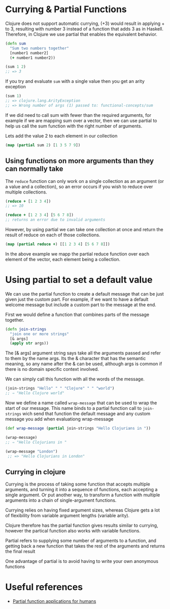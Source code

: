# Currying & Partial Functions

Clojure does not support automatic currying, (+3) would result in applying + to 3, resulting with number 3 instead of a function that adds 3 as in Haskell. Therefore, in Clojure we use partial that enables the equivalent behavior.


```clojure
(defn sum
  "Sum two numbers together"
  [number1 number2]
  (+ number1 number2))

(sum 1 2)
;; => 3
```

If you try and evaluate `sum` with a single value then you get an arity exception

```clojure
(sum 1)
;; => clojure.lang.ArityException
;; => Wrong number of args (1) passed to: functional-concepts/sum

```

If we did need to call sum with fewer than the required arguments, for example if we are mapping sum over a vector, then we can use partial to help us call the sum function with the right number of arguments.

Lets add the value 2 to each element in our collection

```clojure
(map (partial sum 2) [1 3 5 7 9])
```

## Using functions on more arguments than they can normally take

The `reduce` function can only work on a single collection as an argument (or a value and a collection), so an error occurs if you wish to reduce over multiple collections.

```clojure
(reduce + [1 2 3 4])
;; => 10

(reduce + [1 2 3 4] [5 6 7 8])
;; returns an error due to invalid arguments
```

However, by using partial we can take one collection at once and return the result of reduce on each of those collections.

```clojure
(map (partial reduce +) [[1 2 3 4] [5 6 7 8]])
```

In the above example we mapp the partial reduce function over each element of the vector, each element being a collection.

# Using partial to set a default value

We can use the partial function to create a default message that can be just given just the custom part.  For example, if we want to have a default welcome message but include a custom part to the message at the end.

First we would define a function that combines parts of the message together.


```clojure
(defn join-strings
  "join one or more strings"
  [& args]
  (apply str args))
```

The [& args] argument string says take all the arguments passed and refer to them by the name args.  Its the & character that has the semantic meaning, so any name after the & can be used, although args is common if there is no domain specific context involved.

We can simply call this function with all the words of the message.

```clojure
(join-strings "Hello" " " "Clojure" " " "world")
;; ⇒ "Hello Clojure world"
```

Now we define a name called `wrap-message` that can be used to wrap the start of our message.  This name binds to a partial function call to `join-strings` wich send that function the default message and any custom message you add when evaluationg wrap-message

```clojure
(def wrap-message (partial join-strings "Hello Clojurians in "))

(wrap-message) 
;; ⇒ "Hello Clojurians in "

(wrap-message "London")
 ;; => "Hello Clojurians in London"
```


## Currying in clojure

Currying is the process of taking some function that accepts multiple arguments, and turning it into a sequence of functions, each accepting a single argument.  Or put another way, to transform a function with multiple arguments into a chain of single-argument functions.

Currying relies on having fixed argument sizes, whereas Clojure gets a lot of flexibility from variable argument lengths (variable arity).

Clojure therefore has the partial function gives results similar to currying, however the partical function also works with variable functions.

Partial refers to supplying some number of arguments to a function, and getting back a new function that takes the rest of the arguments and returns the final result

One advantage of partial is to avoid having to write your own anonymous functions

#  Useful references

* [Partial function applications for humans](http://andrewberls.com/blog/post/partial-function-application-for-humans) 
